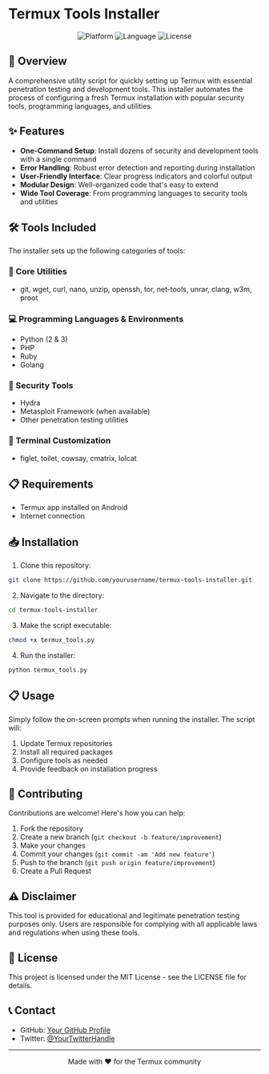 # Termux Tools Installer

<p align="center">
  <img src="https://img.shields.io/badge/Platform-Termux-green.svg" alt="Platform">
  <img src="https://img.shields.io/badge/Language-Python-blue.svg" alt="Language">
  <img src="https://img.shields.io/badge/License-MIT-yellow.svg" alt="License">
</p>

## 📱 Overview

A comprehensive utility script for quickly setting up Termux with essential penetration testing and development tools. This installer automates the process of configuring a fresh Termux installation with popular security tools, programming languages, and utilities.

## ✨ Features

- **One-Command Setup**: Install dozens of security and development tools with a single command
- **Error Handling**: Robust error detection and reporting during installation
- **User-Friendly Interface**: Clear progress indicators and colorful output
- **Modular Design**: Well-organized code that's easy to extend
- **Wide Tool Coverage**: From programming languages to security tools and utilities

## 🛠️ Tools Included

The installer sets up the following categories of tools:

### 🔧 Core Utilities
- git, wget, curl, nano, unzip, openssh, tor, net-tools, unrar, clang, w3m, proot

### 💻 Programming Languages & Environments
- Python (2 & 3)
- PHP
- Ruby
- Golang

### 🔐 Security Tools
- Hydra
- Metasploit Framework (when available)
- Other penetration testing utilities

### 🎨 Terminal Customization
- figlet, toilet, cowsay, cmatrix, lolcat

## 📋 Requirements

- Termux app installed on Android
- Internet connection

## 📥 Installation

1. Clone this repository:
```bash
git clone https://github.com/yourusername/termux-tools-installer.git
```

2. Navigate to the directory:
```bash
cd termux-tools-installer
```

3. Make the script executable:
```bash
chmod +x termux_tools.py
```

4. Run the installer:
```bash
python termux_tools.py
```

## 📋 Usage

Simply follow the on-screen prompts when running the installer. The script will:

1. Update Termux repositories
2. Install all required packages
3. Configure tools as needed
4. Provide feedback on installation progress

## 🤝 Contributing

Contributions are welcome! Here's how you can help:

1. Fork the repository
2. Create a new branch (`git checkout -b feature/improvement`)
3. Make your changes
4. Commit your changes (`git commit -am 'Add new feature'`)
5. Push to the branch (`git push origin feature/improvement`)
6. Create a Pull Request

## ⚠️ Disclaimer

This tool is provided for educational and legitimate penetration testing purposes only. Users are responsible for complying with all applicable laws and regulations when using these tools.

## 📜 License

This project is licensed under the MIT License - see the LICENSE file for details.

## 📞 Contact

- GitHub: [Your GitHub Profile](https://github.com/R4mii)
- Twitter: [@YourTwitterHandle](https://x.com/_r4mii_)

---

<p align="center">
  Made with ❤️ for the Termux community
</p>
